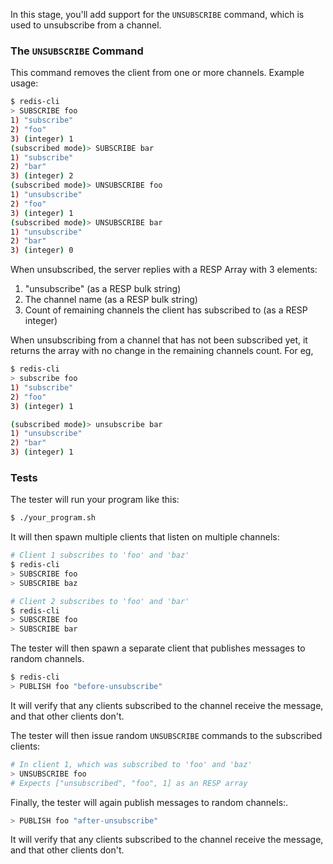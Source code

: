 In this stage, you'll add support for the `UNSUBSCRIBE` command, which is used to unsubscribe from a channel.

### The `UNSUBSCRIBE` Command

This command removes the client from one or more channels. Example usage:

```bash
$ redis-cli
> SUBSCRIBE foo
1) "subscribe"
2) "foo"
3) (integer) 1
(subscribed mode)> SUBSCRIBE bar
1) "subscribe"
2) "bar"
3) (integer) 2
(subscribed mode)> UNSUBSCRIBE foo
1) "unsubscribe"
2) "foo"
3) (integer) 1
(subscribed mode)> UNSUBSCRIBE bar
1) "unsubscribe"
2) "bar"
3) (integer) 0
```

When unsubscribed, the server replies with a RESP Array with 3 elements:

1. "unsubscribe" (as a RESP bulk string)
1. The channel name (as a RESP bulk string)
1. Count of remaining channels the client has subscribed to (as a RESP integer)

When unsubscribing from a channel that has not been subscribed yet, it returns the array with no change in the remaining channels count. For eg,

```bash
$ redis-cli
> subscribe foo
1) "subscribe"
2) "foo"
3) (integer) 1

(subscribed mode)> unsubscribe bar
1) "unsubscribe"
2) "bar"
3) (integer) 1
```

### Tests

The tester will  run your program like this:

```bash
$ ./your_program.sh
```

It will then spawn multiple clients that listen on multiple channels:

```bash
# Client 1 subscribes to 'foo' and 'baz'
$ redis-cli
> SUBSCRIBE foo
> SUBSCRIBE baz

# Client 2 subscribes to 'foo' and 'bar'
$ redis-cli
> SUBSCRIBE foo
> SUBSCRIBE bar
```

The tester will then spawn a separate client that publishes messages to random channels.

```bash
$ redis-cli
> PUBLISH foo "before-unsubscribe"
```

It will verify that any clients subscribed to the channel receive the message, and that other clients don't.

The tester will then issue random `UNSUBSCRIBE` commands to the subscribed clients:

```bash
# In client 1, which was subscribed to 'foo' and 'baz'
> UNSUBSCRIBE foo
# Expects ["unsubscribed", "foo", 1] as an RESP array
```

Finally, the tester will again publish messages to random channels:.

```bash
> PUBLISH foo "after-unsubscribe"
```

It will verify that any clients subscribed to the channel receive the message, and that other clients don't.
